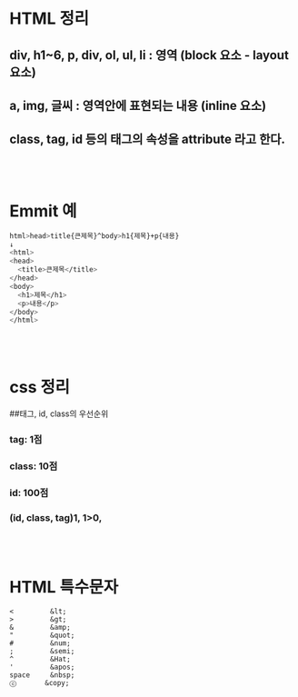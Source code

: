 # HTML 정리
  ## div, h1~6, p, div, ol, ul, li : 영역 (block 요소 - layout 요소)
  ## a, img, 글씨 : 영역안에 표현되는 내용 (inline 요소)
  ## class, tag, id 등의 태그의 속성을 attribute 라고 한다.
<br>
<br>

# Emmit 예
```bash
html>head>title{큰제목}^body>h1{제목}+p{내용}
↓
<html>
<head>
  <title>큰제목</title>
</head>
<body>
  <h1>제목</h1>
  <p>내용</p>
</body>
</html>
```
<br>
<br>

# css 정리
##태그, id, class의 우선순위
### tag: 1점
### class: 10점
### id: 100점
### (id, class, tag)1, 1>0, 
<br>
<br>

# HTML 특수문자
```
<         &lt; 
>         &gt; 
&         &amp; 
"         &quot; 
#         &num; 
;         &semi; 
^         &Hat; 
'         &apos; 
space     &nbsp;
ⓒ       &copy;
```